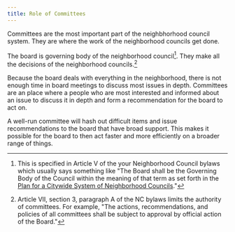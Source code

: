```yaml
---
title: Role of Committees
---
```


Committees are the most important part of the neighbhorhood council system. They
are where the work of the neighborhood councils get done.

The board is governing body of the neighborhood council[^governingbody]. They
make all the decisions of the neighborhood councils.[^subjecttoapproval]

Because the board deals with everything in the neighborhood, there is not enough
time in board meetings to discuss most issues in depth. Committees are an
place where a people who are most interested and informed about an issue to
discuss it in depth and form a recommendation for the board to act on.

A well-run committee will hash out difficult items and issue recommendations to
the board that have broad support. This makes it possible for the board to then
act faster and more efficiently on a broader range of things.

[^governingbody]:
    This is specified in Article V of the your Neighborhood Council bylaws which
    usually says something like "The Board shall be the Governing Body of the
    Council within the meaning of that term as set forth in the [Plan for a
    Citywide System of Neighborhood
    Councils](https://empowerla.org/wp-content/uploads/2012/12/Plan_Amended_12-18-131.pdf)."

[^subjecttoapproval]:
    Article VII, section 3, paragraph A of the NC bylaws limits the authority of
    committees. For example, "The actions, recommendations, and policies of all
    committees shall be subject to approval by official action of the Board."
